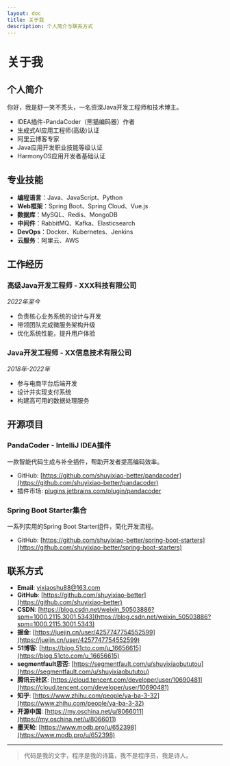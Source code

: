 ```yaml
---
layout: doc
title: 关于我
description: 个人简介与联系方式
---
```


# 关于我

## 个人简介

你好，我是舒一笑不秃头，一名资深Java开发工程师和技术博主。

- IDEA插件-PandaCoder（熊猫编码器）作者
- 生成式AI应用工程师(高级)认证
- 阿里云博客专家
- Java应用开发职业技能等级认证
- HarmonyOS应用开发者基础认证

## 专业技能

- **编程语言**：Java、JavaScript、Python
- **Web框架**：Spring Boot、Spring Cloud、Vue.js
- **数据库**：MySQL、Redis、MongoDB
- **中间件**：RabbitMQ、Kafka、Elasticsearch
- **DevOps**：Docker、Kubernetes、Jenkins
- **云服务**：阿里云、AWS

## 工作经历

### 高级Java开发工程师 - XXX科技有限公司

*2022年至今*

- 负责核心业务系统的设计与开发
- 带领团队完成微服务架构升级
- 优化系统性能，提升用户体验

### Java开发工程师 - XX信息技术有限公司

*2018年-2022年*

- 参与电商平台后端开发
- 设计并实现支付系统
- 构建高可用的数据处理服务

## 开源项目

### PandaCoder - IntelliJ IDEA插件

一款智能代码生成与补全插件，帮助开发者提高编码效率。

- GitHub: [https://github.com/shuyixiao-better/pandacoder](https://github.com/shuyixiao-better/pandacoder)
- 插件市场: [plugins.jetbrains.com/plugin/pandacoder](https://plugins.jetbrains.com/plugin/pandacoder)

### Spring Boot Starter集合

一系列实用的Spring Boot Starter组件，简化开发流程。

- GitHub: [https://github.com/shuyixiao-better/spring-boot-starters](https://github.com/shuyixiao-better/spring-boot-starters)

## 联系方式

- **Email**: yixiaoshu88@163.com
- **GitHub**: [https://github.com/shuyixiao-better](https://github.com/shuyixiao-better)
- **CSDN**: [https://blog.csdn.net/weixin_50503886?spm=1000.2115.3001.5343](https://blog.csdn.net/weixin_50503886?spm=1000.2115.3001.5343)
- **掘金**: [https://juejin.cn/user/4257747754552599](https://juejin.cn/user/4257747754552599)
- **51博客**: [https://blog.51cto.com/u_16656615](https://blog.51cto.com/u_16656615)
- **segmentfault思否**: [https://segmentfault.com/u/shuyixiaobututou](https://segmentfault.com/u/shuyixiaobututou)
- **腾讯云社区**: [https://cloud.tencent.com/developer/user/10690481](https://cloud.tencent.com/developer/user/10690481)
- **知乎**: [https://www.zhihu.com/people/ya-ba-3-32](https://www.zhihu.com/people/ya-ba-3-32)
- **开源中国**: [https://my.oschina.net/u/8066011](https://my.oschina.net/u/8066011)
- **墨天轮**: [https://www.modb.pro/u/652398](https://www.modb.pro/u/652398)

---

> 代码是我的文字，程序是我的诗篇，我不是程序员，我是诗人。
